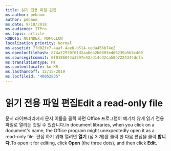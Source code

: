 ```yaml
---
title: 읽기 전용 파일 편집
ms.author: pebaum
author: pebaum
ms.date: 9/10/2018
ms.audience: ITPro
ms.topic: article
ROBOTS: NOINDEX, NOFOLLOW
localization_priority: Normal
ms.assetid: 7fd02fc7-4aaf-4ae6-b514-ceda456b74e2
ms.openlocfilehash: 874af2930f01d2aa6ea2b0803ed66239a5b5c460
ms.sourcegitcommit: 0f0186044a3597e42ad14c32ca58e7224344dcfa
ms.translationtype: MT
ms.contentlocale: ko-KR
ms.lasthandoff: 12/15/2019
ms.locfileid: "40052835"
---
```

# <a name="edit-a-read-only-file"></a><span data-ttu-id="3bfcd-102">읽기 전용 파일 편집</span><span class="sxs-lookup"><span data-stu-id="3bfcd-102">Edit a read-only file</span></span>

<span data-ttu-id="3bfcd-103">문서 라이브러리에서 문서 이름을 클릭 하면 Office 프로그램이 예기치 않게 읽기 전용 파일로 열리는 것일 수 있습니다.</span><span class="sxs-lookup"><span data-stu-id="3bfcd-103">In document libraries, when you click on a document's name, the Office program might unexpectedly open it as a read-only file.</span></span> <span data-ttu-id="3bfcd-104">편집 하기 위해 열려면 **열기** (점 3 개)를 클릭 한 다음 편집을 클릭 **합니다.**</span><span class="sxs-lookup"><span data-stu-id="3bfcd-104">To open it for editing, click **Open** (the three dots), and then click **Edit.**</span></span>
  

